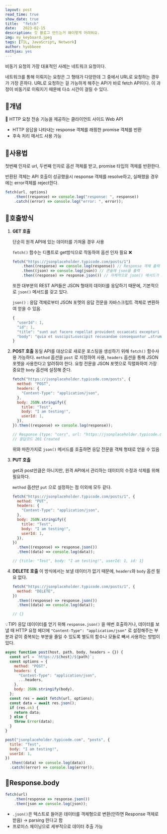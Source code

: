 ```yaml
---
layout: post
read_time: true
show_date: true
title:  "fetch"
date:   2023-02-15
description: 깃 블로그 만드는거 왜이렇게 어려워요.
img: my_keyboard.jpeg
tags: [TIL, JavaScript, Network]
author: hyobbeee
mathjax: yes
---
```


비동기 요청의 가장 대표적인 사례는 네트워크 요청이다.

네트워크를 통해 이뤄지는 요청은 그 형태가 다양한데 그 중에서 URL로 요청하는 경우가 가장 흔하다. URL로 요청하는 걸 가능하게 해주는 API가 바로  fetch API이다. 이 과정이 비동기로 이뤄지기 때문에 다소 시간이 걸릴 수 있다.

## 📍개념

<aside>
🚀 HTTP 요청 전송 기능을 제공하는 클라이언트 사이드 Web API

</aside>

- HTTP 응답을 나타내는 response 객체를 래핑한 promise 객체를 반환
- 후속 처리 매서드 사용 가능

## 📍사용법

첫번째 인자로 url, 두번째 인자로 옵션 객체를 받고, promise 타입의 객체를 반환한다.

반환된 객체는 API 호출이 성공했을시 response 객체를 resolve하고, 실패했을 경우에는 error객체를 reject한다.

```jsx
fetch(url, options)
	.then((response) => console.log("response: ", response))
	.catch((error) => console.log("error: ", error));
```

## 📍호출방식

1. **GET 호출**
    
    단순히 원격 API에 있는 데이터를 가져올 경우 사용
    
    `fetch()` 함수는 디폴트로 get방식으로 작동하여 옵션 인자 필요 ❌
    
    ```jsx
    fetch("https://jsonplaceholder.typicode.com/posts/1")
    	.then((response) => console.log(response)) // Response 객체 출력
    	.then((json) => console.log(json)) // 콘솔에 json을 출력
    	.then((response) => response.json()) // 자체적으로 json() 메서드가 있어, 응답을 parsing 시커서 다음 Promise로 전달
    
    ```
    
    또한 대부분의 REST API들은 JSON 형태의 데이터를 응답하기 때문에, 기본적으로 `json()` 메서드를 갖고 있다.
    
    `json()` : 응답 객체로부터 JSON 포멧의 응답 전문을 자바스크립트 객체로 변환하여 얻을 수 있음.
    
    ```jsx
    {
      "userId": 1,
      "id": 1,
      "title": "sunt aut facere repellat provident occaecati excepturi optio reprehenderit",
      "body": "quia et suscipit↵suscipit recusandae consequuntur …strum rerum est autem sunt rem eveniet architecto"
    }
    ```
    
2. **POST 호출**
동일 API를 대상으로 새로운 포스팅을 생성하기 위해 `fetch()` 함수사용 가능하다.
`method` 옵션을 `post` 로 지정하여 사용,
`headers` 옵션을 통해 JSON 포멧을 사용한다고 알려줘야 한다.
요청 전문을 JSON 포멧으로 직렬화하여 가장 중요한 `body` 옵션에 설정해 준다.
    
    ```jsx
    fetch("https://jsonplaceholder.typicode.com/posts", {
      method: "POST",
      headers: {
        "Content-Type": "application/json",
      },
      body: JSON.stringify({
        title: "Test",
        body: "I am testing!",
        userId: 1,
      }),
    }).then((response) => console.log(response));
    
    // Response {type: "cors", url: "https://jsonplaceholder.typicode.com/posts", redirected: false, status: 201, ok: true, …}
    // 응답코드 201 Created
    ```
    
    위와 마찬가지로 `json()` 메서드를 호출하면 응답 전문을 객체 형태로 얻을 수 있음
    
3. **PUT 호출**
    
    get과 post만큼은 아니지만, 원격 API에서 관리하는 데이터의 수정과 삭제를 위해 필요하다.
    
    `method` 옵션만 `put` 으로 설정하는 점 이외에 모두 같다.
    
    ```jsx
    fetch("https://jsonplaceholder.typicode.com/posts/1", {
      method: "PUT",
      headers: {
        "Content-Type": "application/json",
      },
      body: JSON.stringify({
        title: "Test",
        body: "I am testing!",
        userId: 1,
      }),
    })
      .then((response) => response.json())
      .then((data) => console.log(data));
    
    // {title: "Test", body: "I am testing!", userId: 1, id: 1}
    ```
    

1. **DELETE 호출**
이 방식에서는 보낼 데이터가 없기 때문에, `headers`와 `body` 옵션 필요 없다.
    
    ```jsx
    fetch("https://jsonplaceholder.typicode.com/posts/1", {
      method: "DELETE",
    })
      .then((response) => response.json())
      .then((data) => console.log(data));
    
    // {}
    ```
    

💡TIP) 응답 데이이터를 얻기 위해 `response.json()` 을 매번 호출하거나, 데이터를 보낼 때 HTTP 요청 헤더에 `"Content-Type": "application/json"` 로 설정해주는 부분과 같이 중복되는 부분을 줄일 수 있도록 별도의 함수나 모듈로 빼서 사용하는 방법이 있다.

```jsx
async function post(host, path, body, headers = {}) {
  const url = `https://${host}/${path}`;
  const options = {
    method: "POST",
    headers: {
      "Content-Type": "application/json",
      ...headers,
    },
    body: JSON.stringify(body),
  };
  const res = await fetch(url, options);
  const data = await res.json();
  if (res.ok) {
    return data;
  } else {
    throw Error(data);
  }
}

post("jsonplaceholder.typicode.com", "posts", {
  title: "Test",
  body: "I am testing!",
  userId: 1,
})
  .then((data) => console.log(data))
  .catch((error) => console.log(error));
```

## 📍Response.body

```jsx
fetch(url)
	.then(response => response.json())
	.then(json => console.log(json));
```

- `.json()`은 텍스트로 들어온 데이터를 객체형으로 변환(안하면 Response 객체로 받음) → parsing 한다고 함
- 프로미스 체이닝으로 세부적으로 데이터 추출 가능

